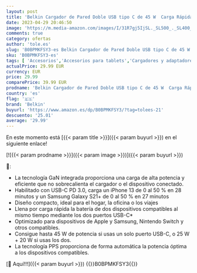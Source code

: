 ```yaml
---
layout: post
title: 'Belkin Cargador de Pared Doble USB tipo C de 45 W  Carga Rápida 3.0 con Tecnología GaN para iPhone 14  13  12  Pro  Pro Max  iPad Pro 12 9  11  MacBook  Galaxy S23  S22  Plus  Ultra  Tab  Negro'
date: 2023-04-29 20:46:50
image: 'https://m.media-amazon.com/images/I/31R7gj5IjSL._SL500_._SL400_.jpg'
comments: true
category: ofertas
author: 'tole.es'
slug: 'B0BPMKFSY3-es Belkin Cargador de Pared Doble USB tipo C de 45 W Carga...'
sku: 'B0BPMKFSY3-es'
tags: [ 'Accesorios','Accesorios para tablets','Cargadores y adaptadores para tablets','Informática','belkin','ipad','iphone','🇪🇸', ]
actualPrice: 29.99 EUR
currency: EUR
price: 29.99
comparePrice: 39.99 EUR
prodname: 'Belkin Cargador de Pared Doble USB tipo C de 45 W  Carga Rápida 3.0 con Tecnología GaN para iPhone 14  13  12  Pro  Pro Max  iPad Pro 12 9  11  MacBook  Galaxy S23  S22  Plus  Ultra  Tab  Negro'
country: 'es'
flag: '🇪🇸'
brand: 'Belkin'
buyurl: 'https://www.amazon.es/dp/B0BPMKFSY3/?tag=tolees-21'
descuento: '25.01'
average: '29.99'
---
```


En este momento está [{{< param title >}}]({{< param buyurl >}}) en el siguiente enlace!

[![{{< param prodname >}}]({{< param image >}})]({{< param buyurl >}})

🔎:

- La tecnología GaN integrada proporciona una carga de alta potencia y eficiente que no sobrecalienta el cargador o el dispositivo conectado.
- Habilitado con USB-C PD 3.0, carga un iPhone 13 de 0 al 50 % en 28 minutos y un Samsung Galaxy S21+ de 0 al 50 % en 27 minutos
- Diseño compacto, ideal para el hogar, la oficina o los viajes 
- Llena por carga rápida la batería de dos dispositivos compatibles al mismo tiempo mediante los dos puertos USB-C*
- Optimizado para dispositivos de Apple y Samsung, Nintendo Switch y otros compatibles.
- Consigue hasta 45 W de potencia si usas un solo puerto USB-C, o 25 W + 20 W si usas los dos.
- La tecnología PPS proporciona de forma automática la potencia óptima a los dispositivos compatibles. 

[🛒 Aquí!!!]({{< param buyurl >}})
{{<world>}}B0BPMKFSY3{{</world>}}
